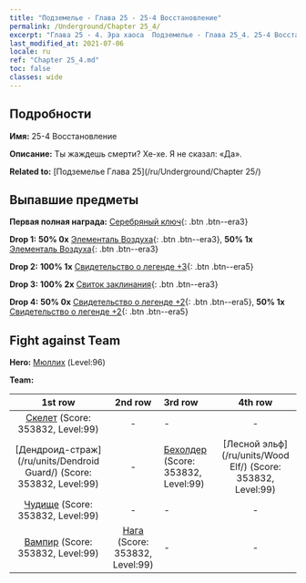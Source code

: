 ```yaml
---
title: "Подземелье - Глава 25 - 25-4 Восстановление"
permalink: /Underground/Chapter 25_4/
excerpt: "Глава 25 - 4. Эра хаоса  Подземелье - Глава 25_4. 25-4 Восстановление"
last_modified_at: 2021-07-06
locale: ru
ref: "Chapter 25_4.md"
toc: false
classes: wide
---
```


## Подробности

 **Имя:** 25-4 Восстановление

 **Описание:** Ты жаждешь смерти? Хе-хе. Я не сказал: «Да».

 **Related to:** [Подземелье Глава 25](/ru/Underground/Chapter 25/)

## Выпавшие предметы

 **Первая полная награда:** [Серебряный ключ](/ItemsRU/con_693/){: .btn .btn--era3}

 **Drop 1:** **50% 0x** [Элементаль Воздуха](/ItemsRU/her_448/){: .btn .btn--era3}, **50% 1x** [Элементаль Воздуха](/ItemsRU/her_448/){: .btn .btn--era3}

 **Drop 2:** **100% 1x** [Свидетельство о легенде +3](/ItemsRU/mat_88/){: .btn .btn--era5}

 **Drop 3:** **100% 2x** [Свиток заклинания](/ItemsRU/con_694/){: .btn .btn--era3}

 **Drop 4:** **50% 0x** [Свидетельство о легенде +2](/ItemsRU/mat_81/){: .btn .btn--era5}, **50% 1x** [Свидетельство о легенде +2](/ItemsRU/mat_81/){: .btn .btn--era5}


## Fight against Team
 **Hero:** [Мюллих](/ru/heroes/Mullich/) (Level:96)

 **Team:**


  | 1st row | 2nd row | 3rd row | 4th row |
  |:----:|:----:|:----|:----:|
  | [Скелет](/ru/units/Skeleton/) (Score: 353832, Level:99)  | - | - | - |
  | [Дендроид-страж](/ru/units/Dendroid Guard/) (Score: 353832, Level:99)  | - | [Бехолдер](/ru/units/Beholder/) (Score: 353832, Level:99)  | [Лесной эльф](/ru/units/Wood Elf/) (Score: 353832, Level:99)  |
  | [Чудище](/ru/units/Behemoth/) (Score: 353832, Level:99)  | - | - | - |
  | [Вампир](/ru/units/Vampire/) (Score: 353832, Level:99)  | [Нага](/ru/units/Naga/) (Score: 353832, Level:99)  | - | - |


